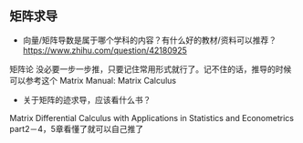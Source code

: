 ## 矩阵求导
* 向量/矩阵导数是属于哪个学科的内容？有什么好的教材/资料可以推荐？https://www.zhihu.com/question/42180925

矩阵论
没必要一步一步推，只要记住常用形式就行了。记不住的话，推导的时候可以参考这个
Matrix Manual: Matrix Calculus

* 关于矩阵的迹求导，应该看什么书？

 Matrix Differential Calculus with Applications in Statistics and Econometrics
part2－4，5章看懂了就可以自己推了

